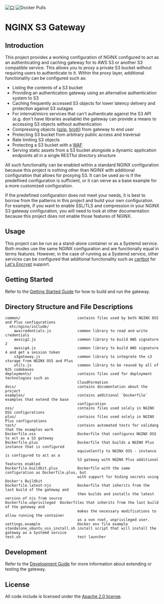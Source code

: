 [![CI](https://github.com/nginxinc/nginx-s3-gateway/actions/workflows/main.yml/badge.svg)](https://github.com/nginxinc/nginx-s3-gateway/actions/workflows/main.yml) ![Docker Pulls](https://img.shields.io/docker/pulls/nginxinc/nginx-s3-gateway?style=plastic)

# NGINX S3 Gateway

## Introduction

This project provides a working configuration of NGINX configured to act as 
an authenticating and caching gateway for to AWS S3 or another S3 compatible
service. This allows you to proxy a private S3 bucket without requiring users
to authenticate to it. Within the proxy layer, additional functionality can be
configured such as:

 * Listing the contents of a S3 bucket
 * Providing an authentication gateway using an alternative authentication
   system to S3
 * Caching frequently accessed S3 objects for lower latency delivery and
   protection against S3 outages
 * For internal/micro services that can't authenticate against the S3 API
   (e.g. don't have libraries available) the gateway can provide a means
   to accessing S3 objects without authentication
 * Compressing objects ([gzip](examples/gzip-compression), [brotli](examples/brotli-compression)) from gateway to end user
 * Protecting S3 bucket from arbitrary public access and traversal
 * Rate limiting S3 objects
 * Protecting a S3 bucket with a [WAF](examples/modsecurity)
 * Serving static assets from a S3 bucket alongside a dynamic application
   endpoints all in a single RESTful directory structure

All such functionality can be enabled within a standard NGINX configuration
because this project is nothing other than NGINX with additional configuration
that allows for proxying S3. It can be used as-is if the predefined
configuration is sufficient, or it can serve as a base example for a more 
customized configuration.

If the predefined configuration does not meet your needs, it is best to borrow
from the patterns in this project and build your own configuration. For example,
if you want to enable SSL/TLS and compression in your NGINX S3 gateway 
configuration, you will need to look at other documentation because this
project does not enable those features of NGINX.

## Usage

This project can be run as a stand-alone container or as a Systemd service.
Both modes use the same NGINX configuration and are functionally equal in terms
features. However, in the case of running as a Systemd service, other services
can be configured that additional functionality such as [certbot](https://certbot.eff.org/)
for [Let's Encrypt](https://letsencrypt.org/) support.    

## Getting Started

Refer to the [Getting Started Guide](docs/getting_started.md) for how to build
and run the gateway.

## Directory Structure and File Descriptions

```
common/                          contains files used by both NGINX OSS and Plus configurations
  etc/nginx/include/
    awscredentials.js            common library to read and write credentials
    awssig2.js                   common library to build AWS signature 2
    awssig4.js                   common library to build AWS signature 4 and get a session token
    s3gateway.js                 common library to integrate the s3 storage from NGINX OSS and Plus
    utils.js                     common library to be reused by all of NJS codebases
deployments/                     contains files used for deployment technologies such as
                                 CloudFormation
docs/                            contains documentation about the project
examples/                        contains additional `Dockerfile` examples that extend the base 
                                 configuration
oss/                             contains files used solely in NGINX OSS configurations
plus/                            contains files used solely in NGINX Plus configurations
test/                            contains automated tests for validang that the examples work
Dockerfile.oss                   Dockerfile that configures NGINX OSS to act as a S3 gateway
Dockerfile.plus                  Dockerfile that builds a NGINX Plus instance that is configured
                                 equivelently to NGINX OSS - instance is configured to act as a 
                                 S3 gateway with NGINX Plus additional features enabled
Dockerfile.buildkit.plus         Dockerfile with the same configuration as Dockerfile.plus, but
                                 with support for hiding secrets using Docker's Buildkit
Dockerfile.latest-njs            Dockerfile that inherits from the last build of the gateway and
                                 then builds and installs the latest version of njs from source
Dockerfile.unprivileged  Dockerfiles that inherits from the last build of the gateway and
                                 makes the necessary modifications to allow running the container
                                 as a non root, unprivileged user.
settings.example                 Docker env file example
standalone_ubuntu_oss_install.sh install script that will install the gateway as a Systemd service
test.sh                          test launcher
```

## Development

Refer to the [Development Guide](docs/development.md) for more information about
extending or testing the gateway.

## License

All code include is licensed under the [Apache 2.0 license](LICENSE.txt).
